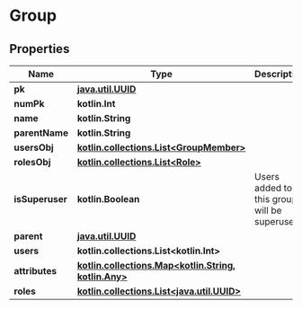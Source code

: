 
# Group

## Properties
Name | Type | Description | Notes
------------ | ------------- | ------------- | -------------
**pk** | [**java.util.UUID**](java.util.UUID.md) |  |  [readonly]
**numPk** | **kotlin.Int** |  |  [readonly]
**name** | **kotlin.String** |  | 
**parentName** | **kotlin.String** |  |  [readonly]
**usersObj** | [**kotlin.collections.List&lt;GroupMember&gt;**](GroupMember.md) |  |  [readonly]
**rolesObj** | [**kotlin.collections.List&lt;Role&gt;**](Role.md) |  |  [readonly]
**isSuperuser** | **kotlin.Boolean** | Users added to this group will be superusers. |  [optional]
**parent** | [**java.util.UUID**](java.util.UUID.md) |  |  [optional]
**users** | **kotlin.collections.List&lt;kotlin.Int&gt;** |  |  [optional]
**attributes** | [**kotlin.collections.Map&lt;kotlin.String, kotlin.Any&gt;**](kotlin.Any.md) |  |  [optional]
**roles** | [**kotlin.collections.List&lt;java.util.UUID&gt;**](java.util.UUID.md) |  |  [optional]



